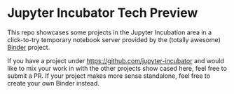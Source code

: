# Jupyter Incubator Tech Preview

This repo showcases some projects in the Jupyter Incubation area in a click-to-try temporary notebook server provided by the (totally awesome) [Binder](http://mybinder.org) project.

If you have a project under https://github.com/jupyter-incubator and would like to mix your work in with the other projects show cased here, feel free to submit a PR. If your project makes more sense standalone, feel free to create your own Binder instead.
